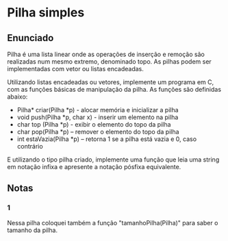 
# Pilha simples

## Enunciado

Pilha é uma lista linear onde as operações de inserção e remoção são realizadas num mesmo extremo, denominado topo. As pilhas
podem ser implementadas com vetor ou listas encadeadas.

Utilizando listas encadeadas ou vetores, implemente um programa em C, com as funções básicas de manipulação da pilha. As funções são definidas abaixo:

- Pilha* criar(Pilha *p) - alocar memória e inicializar a pilha
- void push(Pilha *p, char x) - inserir um elemento na pilha
- char top (Pilha *p) - exibir o elemento do topo da pilha
- char pop(Pilha *p) – remover o elemento do topo da pilha
- int estaVazia(Pilha *p) – retorna 1 se a pilha está vazia e 0, caso contrário 

E utilizando o tipo pilha criado, implemente uma função que leia uma string em notação infixa e apresente a notação pósfixa equivalente.

## Notas 
### 1
Nessa pilha coloquei também a função "tamanhoPilha(Pilha)" para saber o tamanho da pilha.
 
